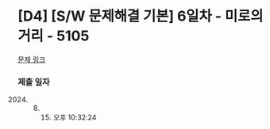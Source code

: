 # [D4] [S/W 문제해결 기본] 6일차 - 미로의 거리 - 5105

[문제 링크]([https://swexpertacademy.com/main/code/problem/problemDetail.do?contestProbId=AV14vXUqAGMCFAYD](https://swexpertacademy.com/main/learn/course/subjectDetail.do?courseId=AVuPDN86AAXw5UW6&subjectId=AWOVIoJqqfYDFAWg&&#)) 

### 제출 일자

2024. 8. 15. 오후 10:32:24
